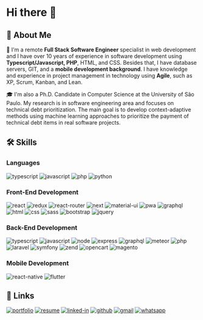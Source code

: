 # Hi there 👋

## 🚀 About Me

🔭 I'm a remote **Full Stack Software Engineer** specialist in web development and I have over 10 years of experience in software development using **Typescript/Javascript, PHP**, HTML, and CSS. Besides that, I have database servers, GIT, and a **mobile development background**. I have knowledge and experience in project management in technology using **Agile**, such as XP, Scrum, Kanban, and Lean.

🎓 I'm also a Ph.D. Candidate in Computer Science at the University of São Paulo. My research is in software engineering area and focuses on technical debt prioritization. The main goal is to develop context-adaptive methods using machine learning approaches to prioritize the payment of technical debt items in real software projects.

## 🛠️ Skills

### Languages

![typescript](https://img.shields.io/badge/TypeScript-3178C6?style=for-the-badge&logo=typescript&logoColor=white)
![javascript](https://img.shields.io/badge/JavaScript-323330?style=for-the-badge&logo=javascript&logoColor=F7DF1E)
![php](https://img.shields.io/badge/PHP-777BB4?style=for-the-badge&logo=php&logoColor=white)
![python](https://img.shields.io/badge/Python-3776AB?style=for-the-badge&logo=python&logoColor=white)

### Front-End Development
![react](https://img.shields.io/badge/React-20232A?style=for-the-badge&logo=react&logoColor=61DAFB)
![redux](https://img.shields.io/badge/Redux-593D88?style=for-the-badge&logo=redux&logoColor=white)
![react-router](https://img.shields.io/badge/React_Router-CA4245?style=for-the-badge&logo=react-router&logoColor=white)
![next](https://img.shields.io/badge/Next-000000?style=for-the-badge&logo=nextdotjs&logoColor=FFFFFF)
![material-ui](https://img.shields.io/badge/Material_UI-0081CB?style=for-the-badge&logo=mui&logoColor=white)
![pwa](https://img.shields.io/badge/Progressive_Web_App-4285F4?style=for-the-badge&logo=googlechrome&logoColor=white)
![graphql](https://img.shields.io/badge/GraphQL-E434AA?style=for-the-badge&logo=graphql&logoColor=white)
![html](https://img.shields.io/badge/HTML5-E34F26?style=for-the-badge&logo=html5&logoColor=white)
![css](https://img.shields.io/badge/CSS3-1572B6?style=for-the-badge&logo=css3&logoColor=white)
![sass](https://img.shields.io/badge/SASS-CC6699?style=for-the-badge&logo=sass&logoColor=white)
![bootstrap](https://img.shields.io/badge/Bootstrap-563D7C?style=for-the-badge&logo=bootstrap&logoColor=white)
![jquery](https://img.shields.io/badge/jQuery-0769AD?style=for-the-badge&logo=jquery&logoColor=white)

### Back-End Development
![typescript](https://img.shields.io/badge/TypeScript-3178C6?style=for-the-badge&logo=typescript&logoColor=white)
![javascript](https://img.shields.io/badge/JavaScript-323330?style=for-the-badge&logo=javascript&logoColor=F7DF1E)
![node](https://img.shields.io/badge/Node.JS-#339933?style=for-the-badge&logo=nodejs&logoColor=F7DF1E)
![express](https://img.shields.io/badge/Express-323330?style=for-the-badge&logo=express&logoColor=F7DF1E)
![graphql](https://img.shields.io/badge/GraphQL-E434AA?style=for-the-badge&logo=graphql&logoColor=white)
![meteor](https://img.shields.io/badge/Meteor-323330?style=for-the-badge&logo=meteor&logoColor=F7DF1E)
![php](https://img.shields.io/badge/PHP-777BB4?style=for-the-badge&logo=php&logoColor=white)
![laravel](https://img.shields.io/badge/Laravel-3776AB?style=for-the-badge&logo=laravel&logoColor=white)
![symfony](https://img.shields.io/badge/Symfony-3776AB?style=for-the-badge&logo=symfony&logoColor=white)
![zend](https://img.shields.io/badge/Zend-3776AB?style=for-the-badge&logo=zend&logoColor=white)
![opencart](https://img.shields.io/badge/Opencart-3776AB?style=for-the-badge&logo=opencart&logoColor=white)
![magento](https://img.shields.io/badge/Magento-3776AB?style=for-the-badge&logo=magento&logoColor=white)


### Mobile Development
![react-native](https://img.shields.io/badge/React%20Native-28B6F6?style=for-the-badge&logo=react-native&logoColor=white)
![flutter](https://img.shields.io/badge/Flutter-28B6F6?style=for-the-badge&logo=flutter&logoColor=white)



<!--
## 📈 Stats

<div align="center">
    <img src="https://github-profile-trophy.vercel.app/?username=diogojpina&row=1&column=6&margin-h=8&theme=darkhub&count_private=true&margin-w=15&no-frame=true" alt="profile trophies" />
    <br />
    <img src="https://github-readme-stats.vercel.app/api?username=diogojpina&show_icons=true&hide_border=true" alt="Diogo Pina's GitHub Stats">
    <br />
    <img src="https://visitor-badge.laobi.icu/badge?page_id=diogojpina.diogojpina" alt="visitors">
</div>
-->

## 🔗 Links

[![portfolio](https://img.shields.io/badge/Portfolio-5340ff?style=for-the-badge&logo=Google-chrome&logoColor=white)](https://diogojpina.github.io/)
[![resume](https://img.shields.io/badge/Resume-4285F4?style=for-the-badge&logo=read-the-docs&logoColor=white)](https://diogojpina.github.io/diogo-pina-cv.pdf)
[![linked-in](https://img.shields.io/badge/Linked_In-0077B5?style=for-the-badge&logo=LinkedIn&logoColor=white)](https://www.linkedin.com/in/diogojpina/)
[![github](https://img.shields.io/badge/GitHub-000000?style=for-the-badge&logo=GitHub&logoColor=white)](https://github.com/diogojpina)
[![gmail](https://img.shields.io/badge/Gmail-D14836?style=for-the-badge&logo=Gmail&logoColor=white)](mailto:https://github.com/diogojpina)
[![whatsapp](https://img.shields.io/badge/Whatsapp-5BD466?style=for-the-badge&logo=whatsapp&logoColor=white)](https://api.whatsapp.com/send?phone=+5511966465557&text=Hi!%20I%20saw%20your%20Portfolio.)


<!--
**diogojpina/diogojpina** is a ✨ _special_ ✨ repository because its `README.md` (this file) appears on your GitHub profile.

Here are some ideas to get you started:

- 🔭 I’m currently working on ...
- 🌱 I’m currently learning ...
- 👯 I’m looking to collaborate on ...
- 🤔 I’m looking for help with ...
- 💬 Ask me about ...
- 📫 How to reach me: ...
- 😄 Pronouns: ...
- ⚡ Fun fact: ...
-->
